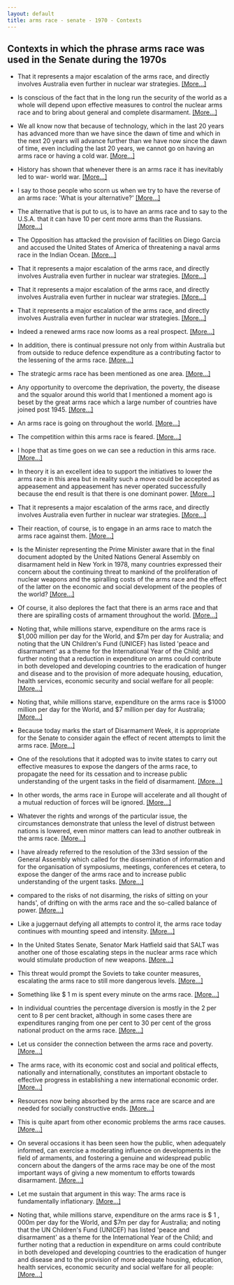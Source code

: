 ```yaml
---
layout: default
title: arms race - senate - 1970 - Contexts
---
```

## Contexts in which the phrase **arms race** was used in the Senate during the 1970s

* That it represents a major escalation of the <span class="highlight">arms race</span>, and directly involves Australia even further in nuclear war strategies. [[More&hellip;]](https://historichansard.net/senate/1976/19760317_senate_30_s67/#subdebate-0-0)

* Is conscious of the fact that in the long run the security of the world as a whole will depend upon effective measures to control the nuclear <span class="highlight">arms race</span> and to bring about general and complete disarmament. [[More&hellip;]](https://historichansard.net/senate/1970/19700304_senate_27_s43/#subdebate-43-0)

* We all know now that because of technology, which in the last 20 years has advanced more than we have since the dawn of time and which in the next 20 years will advance further than we have now since the dawn of time, even including the last 20 years, we cannot go on having an <span class="highlight">arms race</span> or having a cold war. [[More&hellip;]](https://historichansard.net/senate/1974/19740403_senate_28_s59/#subdebate-40-0)

* History has shown that whenever there is an <span class="highlight">arms race</span> it has inevitably led to war- world war. [[More&hellip;]](https://historichansard.net/senate/1974/19740403_senate_28_s59/#subdebate-40-0)

* I say to those people who scorn us when we try to have the reverse of an <span class="highlight">arms race</span>: 'What is your alternative?' [[More&hellip;]](https://historichansard.net/senate/1974/19740403_senate_28_s59/#subdebate-40-0)

* The alternative that is put to us, is to have an <span class="highlight">arms race</span> and to say to the U.S.A. that it can have 10 per cent more arms than the Russians. [[More&hellip;]](https://historichansard.net/senate/1974/19740403_senate_28_s59/#subdebate-40-0)

* The Opposition has attacked the provision of facilities on Diego Garcia and accused the United States of America of threatening a naval <span class="highlight">arms race</span> in the Indian Ocean. [[More&hellip;]](https://historichansard.net/senate/1976/19760219_senate_30_s67/#subdebate-53-0)

* That it represents a major escalation of the <span class="highlight">arms race</span>, and directly involves Australia even further in nuclear war strategies. [[More&hellip;]](https://historichansard.net/senate/1976/19760331_senate_30_s67/#subdebate-1-2)

* That it represents a major escalation of the <span class="highlight">arms race</span>, and directly involves Australia even further in nuclear war strategies. [[More&hellip;]](https://historichansard.net/senate/1976/19760428_senate_30_s68/#subdebate-1-2)

* That it represents a major escalation of the <span class="highlight">arms race</span>, and directly involves Australia even further in nuclear war strategies. [[More&hellip;]](https://historichansard.net/senate/1976/19760519_senate_30_s68/#subdebate-0-3)

* Indeed a renewed <span class="highlight">arms race</span> now looms as a real prospect. [[More&hellip;]](https://historichansard.net/senate/1976/19760601_senate_30_s68/#subdebate-59-0)

* In addition, there is continual pressure not only from within Australia but from outside to reduce defence expenditure as a contributing factor to the lessening of the <span class="highlight">arms race</span>. [[More&hellip;]](https://historichansard.net/senate/1977/19770216_senate_30_s71/#subdebate-47-0)

* The strategic <span class="highlight">arms race</span> has been mentioned as one area. [[More&hellip;]](https://historichansard.net/senate/1977/19770216_senate_30_s71/#subdebate-47-0)

* Any opportunity to overcome the deprivation, the poverty, the disease and the squalor around this world that I mentioned a moment ago is beset by the great <span class="highlight">arms race</span> which a large number of countries have joined post 1945. [[More&hellip;]](https://historichansard.net/senate/1977/19770322_senate_30_s72/#subdebate-40-0)

* An <span class="highlight">arms race</span> is going on throughout the world. [[More&hellip;]](https://historichansard.net/senate/1977/19770322_senate_30_s72/#subdebate-40-0)

* The competition within this <span class="highlight">arms race</span> is feared. [[More&hellip;]](https://historichansard.net/senate/1977/19770322_senate_30_s72/#subdebate-40-0)

* I hope that as time goes on we can see a reduction in this <span class="highlight">arms race</span>. [[More&hellip;]](https://historichansard.net/senate/1977/19770322_senate_30_s72/#subdebate-40-0)

* In theory it is an excellent idea to support the initiatives to lower the <span class="highlight">arms race</span> in this area but in reality such a move could be accepted as appeasement and appeasement has never operated successfully because the end result is that there is one dominant power. [[More&hellip;]](https://historichansard.net/senate/1977/19770322_senate_30_s72/#subdebate-40-0)

* That it represents a major escalation of the <span class="highlight">arms race</span>, and directly involves Australia even further in nuclear war strategies. [[More&hellip;]](https://historichansard.net/senate/1978/19780913_senate_31_s78/#subdebate-0-6)

* Their reaction, of course, is to engage in an <span class="highlight">arms race</span> to match the <span class="highlight">arms race</span> against them. [[More&hellip;]](https://historichansard.net/senate/1979/19790306_SENATE_31_S80/#subdebate-46-0)

* Is the Minister representing the Prime Minister aware that in the final document adopted by the United Nations General Assembly on disarmament held in New York in 1978, many countries expressed their concern about the continuing threat to mankind of the proliferation of nuclear weapons and the spiralling costs of the <span class="highlight">arms race</span> and the effect of the latter on the economic and social development of the peoples of the world? [[More&hellip;]](https://historichansard.net/senate/1979/19790912_senate_31_s82/#subdebate-21-0)

* Of course, it also deplores the fact that there is an <span class="highlight">arms race</span> and that there are spiralling costs of armament throughout the world. [[More&hellip;]](https://historichansard.net/senate/1979/19790912_senate_31_s82/#subdebate-21-0)

* Noting that, while millions starve, expenditure on the <span class="highlight">arms race</span> is $1,000 million per day for the World, and $7m per day for Australia; and noting that the UN Children's Fund (UNICEF) has listed 'peace and disarmament' as a theme for the International Year of the Child; and further noting that a reduction in expenditure on arms could contribute in both developed and developing countries to the eradication of hunger and disease and to the provision of more adequate housing, education, health services, economic security and social welfare for all people: [[More&hellip;]](https://historichansard.net/senate/1979/19791023_senate_31_s83/#subdebate-1-0)

* Noting that, while millions starve, expenditure on the <span class="highlight">arms race</span> is $1000 million per day for the World, and $7 million per day for Australia; [[More&hellip;]](https://historichansard.net/senate/1979/19791024_senate_31_s83/#subdebate-0-4)

* Because today marks the start of Disarmament Week, it is appropriate for the Senate to consider again the effect of recent attempts to limit the <span class="highlight">arms race</span>. [[More&hellip;]](https://historichansard.net/senate/1979/19791024_senate_31_s83/#subdebate-42-0)

* One of the resolutions that it adopted was to invite states to carry out effective measures to expose the dangers of the <span class="highlight">arms race</span>, to propagate the need for its cessation and to increase public understanding of the urgent tasks in the field of disarmament. [[More&hellip;]](https://historichansard.net/senate/1979/19791024_senate_31_s83/#subdebate-42-0)

* In other words, the <span class="highlight">arms race</span> in Europe will accelerate and all thought of a mutual reduction of forces will be ignored. [[More&hellip;]](https://historichansard.net/senate/1979/19791024_senate_31_s83/#subdebate-42-0)

* Whatever the rights and wrongs of the particular issue, the circumstances demonstrate that unless the level of distrust between nations is lowered, even minor matters can lead to another outbreak in the <span class="highlight">arms race</span>. [[More&hellip;]](https://historichansard.net/senate/1979/19791024_senate_31_s83/#subdebate-42-0)

* I have already referred to the resolution of the 33rd session of the General Assembly which called for the dissemination of information and for the organisation of symposiums, meetings, conferences et cetera, to expose the danger of the <span class="highlight">arms race</span> and to increase public understanding of the urgent tasks. [[More&hellip;]](https://historichansard.net/senate/1979/19791024_senate_31_s83/#subdebate-42-0)

* compared to the risks of not disarming, the risks of sitting on your hands', of drifting on with the <span class="highlight">arms race</span> and the so-called balance of power. [[More&hellip;]](https://historichansard.net/senate/1979/19791024_senate_31_s83/#subdebate-42-0)

* Like a juggernaut defying all attempts to control it, the <span class="highlight">arms race</span> today continues with mounting speed and intensity. [[More&hellip;]](https://historichansard.net/senate/1979/19791024_senate_31_s83/#subdebate-42-0)

* In the United States Senate,  Senator Mark  Hatfield said that SALT was another one of those escalating steps in the nuclear <span class="highlight">arms race</span> which would stimulate production of new weapons. [[More&hellip;]](https://historichansard.net/senate/1979/19791024_senate_31_s83/#subdebate-42-0)

* This threat would prompt the Soviets to take counter measures, escalating the <span class="highlight">arms race</span> to still more dangerous levels. [[More&hellip;]](https://historichansard.net/senate/1979/19791024_senate_31_s83/#subdebate-42-0)

* Something like $ 1 m is spent every minute on the <span class="highlight">arms race</span>. [[More&hellip;]](https://historichansard.net/senate/1979/19791024_senate_31_s83/#subdebate-42-0)

* In individual countries the percentage diversion is mostly in the 2 per cent to 8 per cent bracket, although in some cases there are expenditures ranging from one per cent to 30 per cent of the gross national product on the <span class="highlight">arms race</span>. [[More&hellip;]](https://historichansard.net/senate/1979/19791024_senate_31_s83/#subdebate-42-0)

* Let us consider the connection between the <span class="highlight">arms race</span> and poverty. [[More&hellip;]](https://historichansard.net/senate/1979/19791024_senate_31_s83/#subdebate-42-0)

* The <span class="highlight">arms race</span>, with its economic cost and social and political effects, nationally and internationally, constitutes an important obstacle to effective progress in establishing a new international economic order. [[More&hellip;]](https://historichansard.net/senate/1979/19791024_senate_31_s83/#subdebate-42-0)

* Resources now being absorbed by the <span class="highlight">arms race</span> are scarce and are needed for socially constructive ends. [[More&hellip;]](https://historichansard.net/senate/1979/19791024_senate_31_s83/#subdebate-42-0)

* This is quite apart from other economic problems the <span class="highlight">arms race</span> causes. [[More&hellip;]](https://historichansard.net/senate/1979/19791024_senate_31_s83/#subdebate-42-0)

* On several occasions it has been seen how the public, when adequately informed, can exercise a moderating influence on developments in the field of armaments, and fostering a genuine and widespread public concern about the dangers of the <span class="highlight">arms race</span> may be one of the most important ways of giving a new momentum to efforts towards disarmament. [[More&hellip;]](https://historichansard.net/senate/1979/19791024_senate_31_s83/#subdebate-42-0)

* Let me sustain that argument in this way: The <span class="highlight">arms race</span> is fundamentally inflationary. [[More&hellip;]](https://historichansard.net/senate/1979/19791024_senate_31_s83/#subdebate-42-0)

* Noting that, while millions starve, expenditure on the <span class="highlight">arms race</span> is $ 1 , 000m per day for the World, and $7m per day for Australia; and noting that the UN Children's Fund (UNICEF) has listed 'peace and disarmament' as a theme for the International Year of the Child; and further noting that a reduction in expenditure on arms could contribute in both developed and developing countries to the eradication of hunger and disease and to the provision of more adequate housing, education, health services, economic security and social welfare for all people: [[More&hellip;]](https://historichansard.net/senate/1979/19791025_senate_31_s83/#subdebate-1-3)

